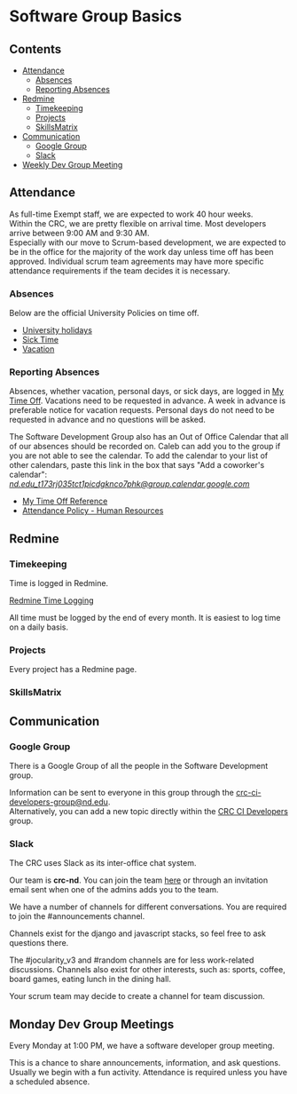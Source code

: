 # Software Group Basics

## Contents
* [Attendance](#attendance)
    * [Absences](#absences)
    * [Reporting Absences](#reporting-absences)
* [Redmine](#redmine)
    * [Timekeeping](#timekeeping)
    * [Projects](#projects)
    * [SkillsMatrix](#skillsmatrix)
* [Communication](#communication)
    * [Google Group](#google-group)
    * [Slack](#slack)
* [Weekly Dev Group Meeting](#monday-dev-group-meetings)

## Attendance
As full-time Exempt staff, we are expected to work 40 hour weeks.  
Within the CRC, we are pretty flexible on arrival time. Most developers arrive between 9:00 AM and 9:30 AM.  
Especially with our move to Scrum-based development, we are expected to be in the office for the majority of the work day unless time off has been approved. Individual scrum team agreements may have more specific attendance requirements if the team decides it is necessary.

### Absences
Below are the official University Policies on time off.

* [University holidays](http://hr.nd.edu/nd-faculty-staff/forms-policies/holidays/)
* [Sick Time](http://hr.nd.edu/nd-faculty-staff/forms-policies/sick-leave-salary-continuation-administrators/)
* [Vacation](http://hr.nd.edu/nd-faculty-staff/forms-policies/vacation---administrators/)

### Reporting Absences
Absences, whether vacation, personal days, or sick days, are logged in [My Time Off](http://mytimeoff.nd.edu). Vacations need to be requested in advance. A week in advance is preferable notice for vacation requests. Personal days do not need to be requested in advance and no questions will be asked. 

The Software Development Group also has an Out of Office Calendar that all of our absences should be recorded on. Caleb can add you to the group if you are not able to see the calendar. To add the calendar to your list of other calendars, paste this link in the box that says "Add a coworker's calendar": *nd.edu_t173rj035tct1picdgknco7phk@group.calendar.google.com*

* [My Time Off Reference](http://hr.nd.edu/assets/102203/vacation_qrg.pdf)  
* [Attendance Policy - Human Resources](http://hr.nd.edu/nd-faculty-staff/forms-policies/attendance/)

## Redmine
### Timekeeping
Time is logged in Redmine.

[Redmine Time Logging](https://redmine.crc.nd.edu/reports/home/)

All time must be logged by the end of every month. It is easiest to log time on a daily basis. 

### Projects
Every project has a Redmine page. 

### SkillsMatrix

## Communication
### Google Group
There is a Google Group of all the people in the Software Development group. 

Information can be sent to everyone in this group through the [crc-ci-developers-group@nd.edu](mailto:crc-ci-developers-group@nd.edu ).  
Alternatively, you can add a new topic directly within the [CRC CI Developers](https://groups.google.com/a/nd.edu/forum/?hl=en#!forum/crc-ci-developers-group) group.

### Slack
The CRC uses Slack as its inter-office chat system.

Our team is **crc-nd**. You can join the team [here](https://slack.com/get-started#join) or through an invitation email sent when one of the admins adds you to the team.

We have a  number of channels for different conversations.
You are required to join the #announcements channel.

Channels exist for the django and javascript stacks, so feel free to ask questions there.

The #jocularity_v3 and #random channels are for less work-related discussions.
Channels also exist for other interests, such as: sports, coffee, board games, eating lunch in the dining hall. 

Your scrum team may decide to create a channel for team discussion.

## Monday Dev Group Meetings
Every Monday at 1:00 PM, we have a software developer group meeting. 

This is a chance to share announcements, information, and ask questions. Usually we begin with a fun activity. Attendance is required unless you have a scheduled absence.
